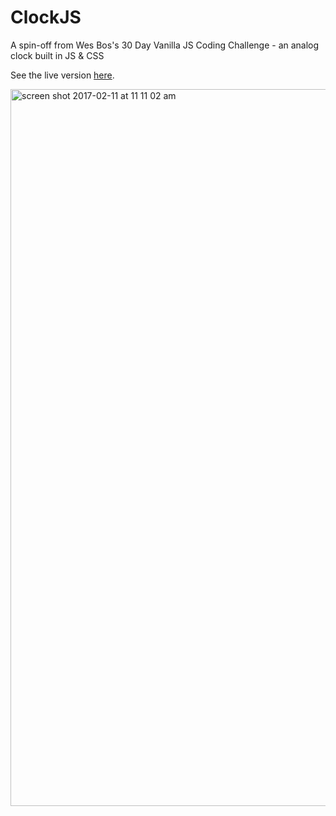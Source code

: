 # ClockJS

A spin-off from Wes Bos's 30 Day Vanilla JS Coding Challenge - an analog clock built in JS & CSS

See the live version [here](https://kswhyte.github.io/clock-js/).

<img width="1147" alt="screen shot 2017-02-11 at 11 11 02 am" src="https://cloud.githubusercontent.com/assets/13802107/22856277/716d0368-f04b-11e6-94ed-9bca3352ec7e.png">
